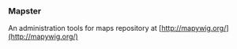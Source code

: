 ### Mapster

An administration tools for maps repository at [http://mapywig.org/](http://mapywig.org/)
